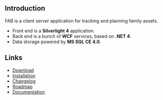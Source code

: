 Introduction
------------

FAB is a client server application for tracking and planning family assets.

* Front end is a **Silverlight 4** application.
* Back end is a bunch of **WCF** services, based on **.NET 4**.
* Data storage powered by **MS SQL CE 4.0**.

Links
--------

* [Download](https://bitbucket.org/sevenate/fab/downloads)
* [Installation](https://bitbucket.org/sevenate/fab/wiki/Installation)
* [Changelog](https://bitbucket.org/sevenate/fab/wiki/Changelog)
* [Roadmap](https://bitbucket.org/sevenate/fab/wiki/Roadmap)
* [Documentation](https://bitbucket.org/sevenate/fab/wiki/Documentation)